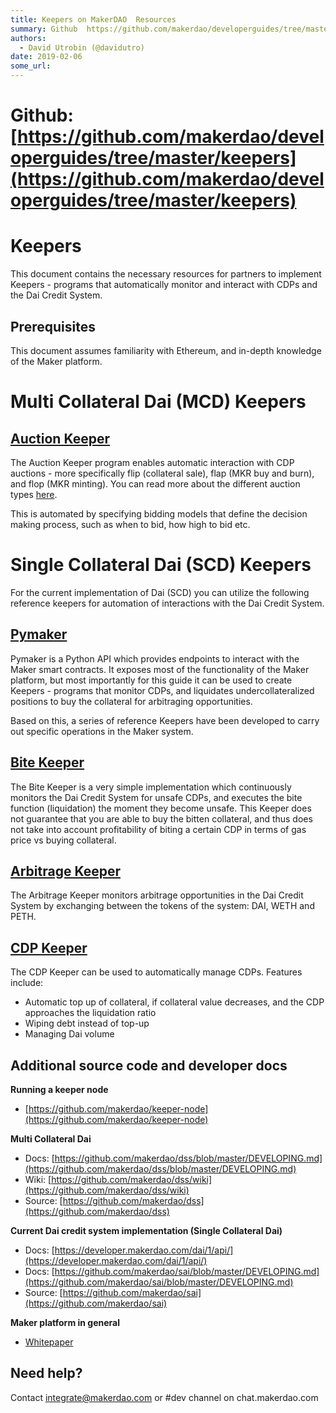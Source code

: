 ```yaml
---
title: Keepers on MakerDAO  Resources 
summary: Github  https://github.com/makerdao/developerguides/tree/master/keepers Keepers This document contains the necessary resources for partners to implement Keepers - programs that automatically monitor and interact with CDPs and the Dai Credit System. Prerequisites This document assumes familiarity with Ethereum, and in-depth knowledge of the Maker platform. Multi Collateral Dai (MCD) KeepersAuction Keeper The Auction Keeper program enables automatic interaction with CDP auctions - more specificall
authors:
  - David Utrobin (@davidutro)
date: 2019-02-06
some_url: 
---
```


# Github: [https://github.com/makerdao/developerguides/tree/master/keepers](https://github.com/makerdao/developerguides/tree/master/keepers)


# Keepers

This document contains the necessary resources for partners to implement Keepers - programs that automatically monitor and interact with CDPs and the Dai Credit System.


## Prerequisites

This document assumes familiarity with Ethereum, and in-depth knowledge of the Maker platform.


# Multi Collateral Dai (MCD) Keepers


## [Auction Keeper](https://github.com/makerdao/auction-keeper)

The Auction Keeper program enables automatic interaction with CDP auctions - more specifically flip (collateral sale), flap (MKR buy and burn), and flop (MKR minting). You can read more about the different auction types [here](https://github.com/makerdao/dss/wiki/Fuss).

This is automated by specifying bidding models that define the decision making process, such as when to bid, how high to bid etc.


# Single Collateral Dai (SCD) Keepers

For the current implementation of Dai (SCD) you can utilize the following reference keepers for automation of interactions with the Dai Credit System.


## [Pymaker](https://github.com/makerdao/pymaker)

Pymaker is a Python API which provides endpoints to interact with the Maker smart contracts. It exposes most of the functionality of the Maker platform, but most importantly for this guide it can be used to create Keepers - programs that monitor CDPs, and liquidates undercollateralized positions to buy the collateral for arbitraging opportunities.

Based on this, a series of reference Keepers have been developed to carry out specific operations in the Maker system.


## [Bite Keeper](https://github.com/makerdao/bite-keeper)

The Bite Keeper is a very simple implementation which continuously monitors the Dai Credit System for unsafe CDPs, and executes the bite function (liquidation) the moment they become unsafe. This Keeper does not guarantee that you are able to buy the bitten collateral, and thus does not take into account profitability of biting a certain CDP in terms of gas price vs buying collateral.


## [Arbitrage Keeper](https://github.com/makerdao/arbitrage-keeper)

The Arbitrage Keeper monitors arbitrage opportunities in the Dai Credit System by exchanging between the tokens of the system: DAI, WETH and PETH.


## [CDP Keeper](https://github.com/makerdao/cdp-keeper)

The CDP Keeper can be used to automatically manage CDPs. Features include:



*   Automatic top up of collateral, if collateral value decreases, and the CDP approaches the liquidation ratio
*   Wiping debt instead of top-up
*   Managing Dai volume


## Additional source code and developer docs

**Running a keeper node**



*   [https://github.com/makerdao/keeper-node](https://github.com/makerdao/keeper-node)

**Multi Collateral Dai**



*   Docs: [https://github.com/makerdao/dss/blob/master/DEVELOPING.md](https://github.com/makerdao/dss/blob/master/DEVELOPING.md)
*   Wiki: [https://github.com/makerdao/dss/wiki](https://github.com/makerdao/dss/wiki)
*   Source: [https://github.com/makerdao/dss](https://github.com/makerdao/dss)

**Current Dai credit system implementation (Single Collateral Dai)**



*   Docs: [https://developer.makerdao.com/dai/1/api/](https://developer.makerdao.com/dai/1/api/)
*   Docs: [https://github.com/makerdao/sai/blob/master/DEVELOPING.md](https://github.com/makerdao/sai/blob/master/DEVELOPING.md)
*   Source: [https://github.com/makerdao/sai](https://github.com/makerdao/sai)

**Maker platform in general**



*   [Whitepaper](https://makerdao.com/whitepaper/)


## Need help?

Contact integrate@makerdao.com or #dev channel on chat.makerdao.com
